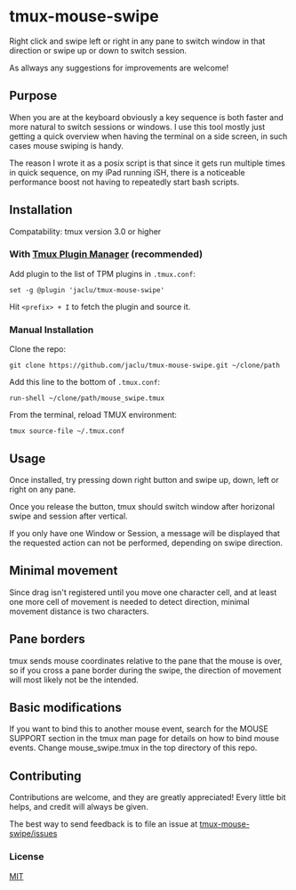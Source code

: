 # tmux-mouse-swipe

Right click and swipe left or right in any pane to switch window in that
direction or swipe up or down to switch session.

As allways any suggestions for improvements are welcome!

## Purpose

When you are at the keyboard obviously a key sequence is both faster and more
natural to switch sessions or windows.
I use this tool mostly just getting a quick overview when having the
terminal on a side screen, in such cases mouse swiping is handy.

The reason I wrote it as a posix script is that since it gets run multiple
times in quick sequence,  on my iPad running iSH, there is a noticeable
performance boost not having to repeatedly start bash scripts.

## Installation

Compatability: tmux version 3.0 or higher

### With [Tmux Plugin Manager](https://github.com/tmux-plugins/tpm) (recommended)

Add plugin to the list of TPM plugins in `.tmux.conf`:

```tmux
set -g @plugin 'jaclu/tmux-mouse-swipe'
```

Hit `<prefix> + I` to fetch the plugin and source it.

### Manual Installation

Clone the repo:

```shell
git clone https://github.com/jaclu/tmux-mouse-swipe.git ~/clone/path
```

Add this line to the bottom of `.tmux.conf`:

```tmux
run-shell ~/clone/path/mouse_swipe.tmux
```

From the terminal, reload TMUX environment:

```shell
tmux source-file ~/.tmux.conf
```

## Usage

Once installed, try pressing down right button and swipe up, down, left
or right on any pane.

Once you release the button, tmux should switch window after horizonal
swipe and session after vertical.

If you only have one Window or Session, a message will be displayed
that the requested action can not be performed, depending on swipe direction.

## Minimal movement

Since drag isn't registered until you move one character cell, and at least
one more cell of movement is needed to detect direction, minimal movement
distance is two characters.

## Pane borders

tmux sends mouse coordinates relative to the pane that the mouse is over,
so if you cross a pane border during the swipe,
the direction of movement will most likely not be the intended.

## Basic modifications

If you want to bind this to another mouse event, search for the
MOUSE SUPPORT section in the tmux man page for details on how to bind mouse
events. Change mouse_swipe.tmux in the top directory of this repo.

## Contributing

Contributions are welcome, and they are greatly appreciated!
Every little bit helps, and credit will always be given.

The best way to send feedback is to file an issue at
[tmux-mouse-swipe/issues](https://github.com/jaclu/tmux-mouse-swipe/issues)

### License

[MIT](LICENSE.md)
